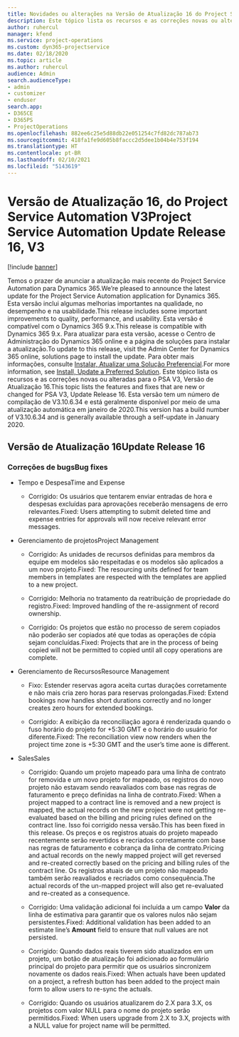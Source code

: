 ```yaml
---
title: Novidades ou alterações na Versão de Atualização 16 do Project Service Automation V3
description: Este tópico lista os recursos e as correções novas ou alteradas disponíveis na Versão de Atualização 16 do Project Service Automation V3.
author: ruhercul
manager: kfend
ms.service: project-operations
ms.custom: dyn365-projectservice
ms.date: 02/18/2020
ms.topic: article
ms.author: ruhercul
audience: Admin
search.audienceType:
- admin
- customizer
- enduser
search.app:
- D365CE
- D365PS
- ProjectOperations
ms.openlocfilehash: 882ee6c25e5d88db22e051254c7fd82dc787ab73
ms.sourcegitcommit: 418fa1fe9d605b8faccc2d5dee1b04b4e753f194
ms.translationtype: HT
ms.contentlocale: pt-BR
ms.lasthandoff: 02/10/2021
ms.locfileid: "5143619"
---
```

# <a name="project-service-automation-update-release-16-v3"></a><span data-ttu-id="5981d-103">Versão de Atualização 16, do Project Service Automation V3</span><span class="sxs-lookup"><span data-stu-id="5981d-103">Project Service Automation Update Release 16, V3</span></span>

[!include [banner](../includes/psa-now-project-operations.md)]

<span data-ttu-id="5981d-104">Temos o prazer de anunciar a atualização mais recente do Project Service Automation para Dynamics 365.</span><span class="sxs-lookup"><span data-stu-id="5981d-104">We’re pleased to announce the latest update for the Project Service Automation application for Dynamics 365.</span></span> <span data-ttu-id="5981d-105">Esta versão inclui algumas melhorias importantes na qualidade, no desempenho e na usabilidade.</span><span class="sxs-lookup"><span data-stu-id="5981d-105">This release includes some important improvements to quality, performance, and usability.</span></span>  <span data-ttu-id="5981d-106">Esta versão é compatível com o Dynamics 365 9.x.</span><span class="sxs-lookup"><span data-stu-id="5981d-106">This release is compatible with Dynamics 365 9.x.</span></span> <span data-ttu-id="5981d-107">Para atualizar para esta versão, acesse o Centro de Administração do Dynamics 365 online e a página de soluções para instalar a atualização.</span><span class="sxs-lookup"><span data-stu-id="5981d-107">To update to this release, visit the Admin Center for Dynamics 365 online, solutions page to install the update.</span></span> <span data-ttu-id="5981d-108">Para obter mais informações, consulte [Instalar, Atualizar uma Solução Preferencial](https://docs.microsoft.com/dynamics365/project-service/upgrade-psa-home-page).</span><span class="sxs-lookup"><span data-stu-id="5981d-108">For more information, see [Install, Update a Preferred Solution](https://docs.microsoft.com/dynamics365/project-service/upgrade-psa-home-page).</span></span>
<span data-ttu-id="5981d-109">Este tópico lista os recursos e as correções novas ou alteradas para o PSA V3, Versão de Atualização 16.</span><span class="sxs-lookup"><span data-stu-id="5981d-109">This topic lists the features and fixes that are new or changed for PSA V3, Update Release 16.</span></span> <span data-ttu-id="5981d-110">Esta versão tem um número de compilação de V3.10.6.34 e está geralmente disponível por meio de uma atualização automática em janeiro de 2020.</span><span class="sxs-lookup"><span data-stu-id="5981d-110">This version has a build number of V3.10.6.34 and is generally available through a self-update in January 2020.</span></span>


## <a name="update-release-16"></a><span data-ttu-id="5981d-111">Versão de Atualização 16</span><span class="sxs-lookup"><span data-stu-id="5981d-111">Update Release 16</span></span>

### <a name="bug-fixes"></a><span data-ttu-id="5981d-112">Correções de bugs</span><span class="sxs-lookup"><span data-stu-id="5981d-112">Bug fixes</span></span>

-   <span data-ttu-id="5981d-113">Tempo e Despesa</span><span class="sxs-lookup"><span data-stu-id="5981d-113">Time and Expense</span></span>

    -   <span data-ttu-id="5981d-114">Corrigido: Os usuários que tentarem enviar entradas de hora e despesas excluídas para aprovações receberão mensagens de erro relevantes.</span><span class="sxs-lookup"><span data-stu-id="5981d-114">Fixed: Users attempting to submit deleted time and expense entries for approvals will now receive relevant error messages.</span></span>

-   <span data-ttu-id="5981d-115">Gerenciamento de projetos</span><span class="sxs-lookup"><span data-stu-id="5981d-115">Project Management</span></span>

    -   <span data-ttu-id="5981d-116">Corrigido: As unidades de recursos definidas para membros da equipe em modelos são respeitadas e os modelos são aplicados a um novo projeto.</span><span class="sxs-lookup"><span data-stu-id="5981d-116">Fixed: The resourcing units defined for team members in templates are respected with the templates are applied to a new project.</span></span>

    -   <span data-ttu-id="5981d-117">Corrigido: Melhoria no tratamento da reatribuição de propriedade do registro.</span><span class="sxs-lookup"><span data-stu-id="5981d-117">Fixed: Improved handling of the re-assignment of record ownership.</span></span>

    -   <span data-ttu-id="5981d-118">Corrigido: Os projetos que estão no processo de serem copiados não poderão ser copiados até que todas as operações de cópia sejam concluídas.</span><span class="sxs-lookup"><span data-stu-id="5981d-118">Fixed: Projects that are in the process of being copied will not be permitted to copied until all copy operations are complete.</span></span>

-   <span data-ttu-id="5981d-119">Gerenciamento de Recursos</span><span class="sxs-lookup"><span data-stu-id="5981d-119">Resource Management</span></span>

    -   <span data-ttu-id="5981d-120">Fixo: Estender reservas agora aceita curtas durações corretamente e não mais cria zero horas para reservas prolongadas.</span><span class="sxs-lookup"><span data-stu-id="5981d-120">Fixed: Extend bookings now handles short durations correctly and no longer creates zero hours for extended bookings.</span></span>

    -   <span data-ttu-id="5981d-121">Corrigido: A exibição da reconciliação agora é renderizada quando o fuso horário do projeto for +5:30 GMT e o horário do usuário for diferente.</span><span class="sxs-lookup"><span data-stu-id="5981d-121">Fixed: The reconciliation view now renders when the project time zone is +5:30 GMT and the user’s time aone is different.</span></span>

-   <span data-ttu-id="5981d-122">Sales</span><span class="sxs-lookup"><span data-stu-id="5981d-122">Sales</span></span>

    -   <span data-ttu-id="5981d-123">Corrigido: Quando um projeto mapeado para uma linha de contrato for removida e um novo projeto for mapeado, os registros do novo projeto não estavam sendo reavaliados com base nas regras de faturamento e preço definidas na linha de contrato.</span><span class="sxs-lookup"><span data-stu-id="5981d-123">Fixed: When a project mapped to a contract line is removed and a new project is mapped, the actual records on the new project were not getting re-evaluated based on the billing and pricing rules defined on the contract line.</span></span> <span data-ttu-id="5981d-124">Isso foi corrigido nessa versão.</span><span class="sxs-lookup"><span data-stu-id="5981d-124">This has been fixed in this release.</span></span> <span data-ttu-id="5981d-125">Os preços e os registros atuais do projeto mapeado recentemente serão revertidos e recriados corretamente com base nas regras de faturamento e cobrança da linha de contrato.</span><span class="sxs-lookup"><span data-stu-id="5981d-125">Pricing and actual records on the newly mapped project will get reversed and re-created correctly based on the pricing and billing rules of the contract line.</span></span> <span data-ttu-id="5981d-126">Os registros atuais de um projeto não mapeado também serão reavaliados e recriados como consequência.</span><span class="sxs-lookup"><span data-stu-id="5981d-126">The actual records of the un-mapped project will also get re-evaluated and re-created as a consequence.</span></span>

    -   <span data-ttu-id="5981d-127">Corrigido: Uma validação adicional foi incluída a um campo **Valor** da linha de estimativa para garantir que os valores nulos não sejam persistentes.</span><span class="sxs-lookup"><span data-stu-id="5981d-127">Fixed: Additional validation has been added to an estimate line’s **Amount** field to ensure that null values are not persisted.</span></span>

    -   <span data-ttu-id="5981d-128">Corrigido: Quando dados reais tiverem sido atualizados em um projeto, um botão de atualização foi adicionado ao formulário principal do projeto para permitir que os usuários sincronizem novamente os dados reais.</span><span class="sxs-lookup"><span data-stu-id="5981d-128">Fixed: When actuals have been updated on a project, a refresh button has been added to the project main form to allow users to re-sync the actuals.</span></span>

    -   <span data-ttu-id="5981d-129">Corrigido: Quando os usuários atualizarem do 2.X para 3.X, os projetos com valor NULL para o nome do projeto serão permitidos.</span><span class="sxs-lookup"><span data-stu-id="5981d-129">Fixed: When users upgrade from 2.X to 3.X, projects with a NULL value for project name will be permitted.</span></span>


